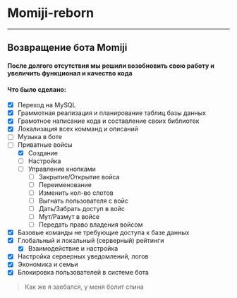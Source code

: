 # Momiji-reborn
___
## Возвращение бота Momiji

#### После долгого отсутствия мы решили возобновить свою работу и увеличить функционал и качество кода
#### Что было сделано:
- [X] Переход на MySQL
- [X] Граммотная реализация и планирование таблиц базы данных
- [X] Грамотное написание кода и составление своих библиотек
- [X] Локализация всех комманд и описаний
- [ ] Музыка в боте
- [ ] Приватные войсы
    - [X] Создание
    - [ ] Настройка
    - [ ] Управление кнопками
        - [ ] Закрытие/Открытие войса
        - [ ] Переименование
        - [ ] Изменить кол-во слотов
        - [ ] Выгнать пользователя с войс
        - [ ] Дать/Забрать доступ в войс
        - [ ] Мут/Размут в войсе
        - [ ] Передать право владения войсом
- [X] Базовые команды не требующие доступа к базе данных
- [X] Глобальный и локальный (серверный) рейтинги
    - [X] Взаимодействие и настройка
- [X] Настройка серверных уведомлений, логов
- [X] Экономика и семьи
- [X] Блокировка пользователей в системе бота

> Как же я заебался, у меня болит спина